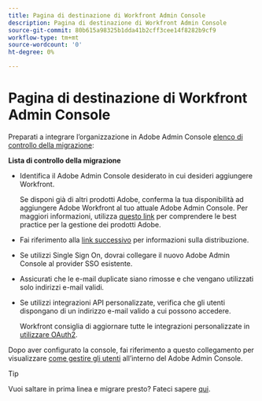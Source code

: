 ```yaml
---
title: Pagina di destinazione di Workfront Admin Console
description: Pagina di destinazione di Workfront Admin Console
source-git-commit: 80b615a98325b1dda41b2cff3cee14f8282b9cf9
workflow-type: tm+mt
source-wordcount: '0'
ht-degree: 0%

---
```


# Pagina di destinazione di Workfront Admin Console

Preparati a integrare l’organizzazione in Adobe Admin Console [elenco di controllo della migrazione](https://experienceleague.adobe.com/docs/workfront/using/administration-and-setup/admin-in-admin-console/prep-for-admin-console.html):

**Lista di controllo della migrazione**

* Identifica il Adobe Admin Console desiderato in cui desideri aggiungere Workfront.

   Se disponi già di altri prodotti Adobe, conferma la tua disponibilità ad aggiungere Adobe Workfront al tuo attuale Adobe Admin Console. Per maggiori informazioni, utilizza [questo link](https://helpx.adobe.com/it/enterprise/using/admin-console.html) per comprendere le best practice per la gestione dei prodotti Adobe.

* Fai riferimento alla [link successivo](https://helpx.adobe.com/enterprise/using/deployment-planning.html) per informazioni sulla distribuzione.
* Se utilizzi Single Sign On, dovrai collegare il nuovo Adobe Admin Console al provider SSO esistente.
* Assicurati che le e-mail duplicate siano rimosse e che vengano utilizzati solo indirizzi e-mail validi.
* Se utilizzi integrazioni API personalizzate, verifica che gli utenti dispongano di un indirizzo e-mail valido a cui possono accedere.

   Workfront consiglia di aggiornare tutte le integrazioni personalizzate in [utilizzare OAuth2](https://experienceleague.adobe.com/docs/workfront/using/administration-and-setup/configure-integrations/create-oauth-application.html).

Dopo aver configurato la console, fai riferimento a questo collegamento per visualizzare [come gestire gli utenti](https://experienceleague.adobe.com/docs/workfront/using/administration-and-setup/add-users/create-manage-users/admin-console.html) all’interno del Adobe Admin Console.

>[!TIP]
>
>Vuoi saltare in prima linea e migrare presto? Fateci sapere [qui](https://workfront.az1.qualtrics.com/jfe/form/SV_9T5LuHf05JUOPAi).

